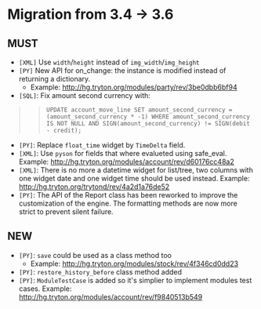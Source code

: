 # Migration from 3.4 -> 3.6 #

## MUST ##

  * `[XML]` Use `width`/`height` instead of `img_width`/`img_height`
  * `[PY]` New API for on\_change: the instance is modified instead of returning a dictionary.
    * Example: http://hg.tryton.org/modules/party/rev/3be0dbb6bf94
  * `[SQL]`: Fix amount second currency with:
> > ` UPDATE account_move_line SET amount_second_currency = (amount_second_currency * -1) WHERE amount_second_currency IS NOT NULL AND SIGN(amount_second_currency) != SIGN(debit - credit); `
  * `[PY]`: Replace `float_time` widget by `TimeDelta` field.
  * `[XML]`: Use `pyson` for fields that where evalueted using safe\_eval. Example: http://hg.tryton.org/modules/account/rev/d60176cc48a2
  * `[XML]`: There is no more a datetime widget for list/tree, two columns with one widget date and one widget time should be used instead. Example: http://hg.tryton.org/trytond/rev/4a2d1a76de52
  * `[PY]`: The API of the Report class has been reworked to improve the customization of the engine. The formatting methods are now more strict to prevent silent failure.

## NEW ##

  * `[PY]`: `save` could be used as a class method too
    * Example: http://hg.tryton.org/modules/stock/rev/4f346cd0dd23
  * `[PY]`: `restore_history_before` class method added
  * `[PY]`: `ModuleTestCase` is added so it's simplier to implement modules test cases. Example: http://hg.tryton.org/modules/account/rev/f9840513b549